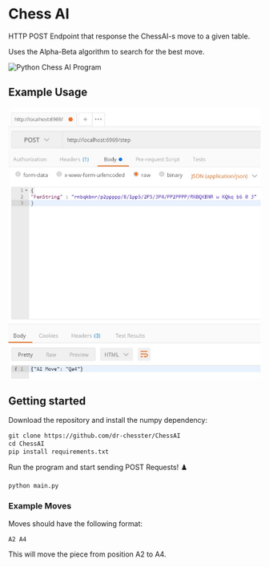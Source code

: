 # Chess AI
HTTP POST Endpoint that response the ChessAI-s move to a given table.


Uses the Alpha-Beta algorithm to search for the best move. 

<img src="./preview.png" width="200" alt="Python Chess AI Program">

## Example Usage

<img src="./PostMan.jpg" width="600" alt="PostMan">

## Getting started
Download the repository and install the numpy dependency:
```
git clone https://github.com/dr-chesster/ChessAI
cd ChessAI
pip install requirements.txt

```

Run the program and start sending POST Requests! ♟️
```
python main.py
```

### Example Moves
Moves should have the following format:
```
A2 A4
```
This will move the piece from position A2 to A4.


